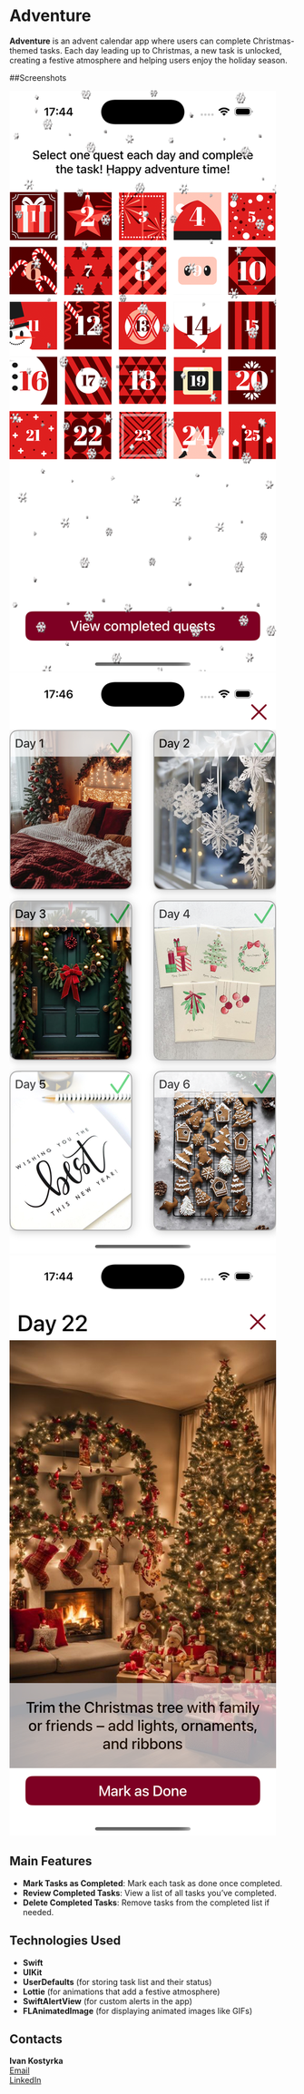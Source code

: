 # Adventure

**Adventure** is an advent calendar app where users can complete Christmas-themed tasks. Each day leading up to Christmas, a new task is unlocked, creating a festive atmosphere and helping users enjoy the holiday season.

##Screenshots

![Main Screen](screenshots/adventure:main.png)
![Completed tasks Screen](screenshots/adventure:completed.png)
![Task Screen](screenshots/adventure:task.png)

## Main Features

- **Mark Tasks as Completed**: Mark each task as done once completed.
- **Review Completed Tasks**: View a list of all tasks you’ve completed.
- **Delete Completed Tasks**: Remove tasks from the completed list if needed.

## Technologies Used

- **Swift**
- **UIKit**
- **UserDefaults** (for storing task list and their status)
- **Lottie** (for animations that add a festive atmosphere)
- **SwiftAlertView** (for custom alerts in the app)
- **FLAnimatedImage** (for displaying animated images like GIFs)

## Contacts

**Ivan Kostyrka**  
[Email](mailto:ivan.kostyrka.work@gmail.com)  
[LinkedIn](https://www.linkedin.com/in/ivan-kostyrka-54342b324/)

